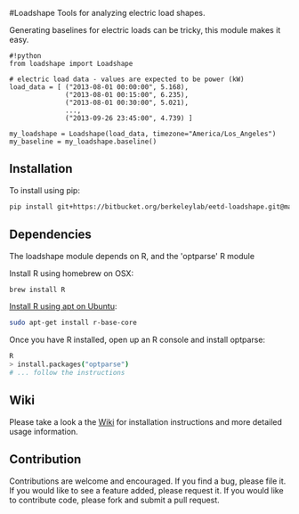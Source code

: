 #Loadshape
Tools for analyzing electric load shapes.  

Generating baselines for electric loads can be tricky, this module makes it easy.

```
#!python
from loadshape import Loadshape

# electric load data - values are expected to be power (kW)
load_data = [ ("2013-08-01 00:00:00", 5.168),
              ("2013-08-01 00:15:00", 6.235),
              ("2013-08-01 00:30:00", 5.021),
              ...,
              ("2013-09-26 23:45:00", 4.739) ]

my_loadshape = Loadshape(load_data, timezone="America/Los_Angeles")
my_baseline = my_loadshape.baseline()
```

Installation
----
To install using pip:
```sh
pip install git+https://bitbucket.org/berkeleylab/eetd-loadshape.git@master
```

Dependencies
----
The loadshape module depends on R, and the 'optparse' R module

Install R using homebrew on OSX:
```sh
brew install R
```

[Install R using apt on Ubuntu](http://cran.r-project.org/bin/linux/ubuntu/README):
```sh
sudo apt-get install r-base-core
```

Once you have R installed, open up an R console and install optparse:
```sh
R
> install.packages("optparse")
# ... follow the instructions

```

Wiki
----
Please take a look a the [Wiki](https://bitbucket.org/berkeleylab/eetd-loadshape/wiki) for installation instructions and more detailed usage information.

Contribution
----
Contributions are welcome and encouraged. If you find a bug, please file it. If you would like to see a feature added, please request it. If you would like to contribute code, please fork and submit a pull request.
